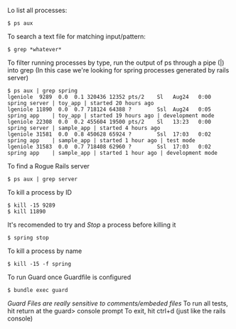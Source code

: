 Lo list all processes:
```
$ ps aux
```
To search a text file for matching input/pattern:
```
$ grep *whatever*
```
To filter running processes by type, run the output of ps through a pipe (|) into grep
(In this case we're looking for spring processes generated by rails server)
```
$ ps aux | grep spring
lgeniole  9289  0.0  0.1 320436 12352 pts/2    Sl   Aug24   0:00 spring server | toy_app | started 20 hours ago
lgeniole 11890  0.0  0.7 718124 64388 ?        Ssl  Aug24   0:05 spring app    | toy_app | started 19 hours ago | development mode
lgeniole 22308  0.0  0.2 455604 19500 pts/2    Sl   13:23   0:00 spring server | sample_app | started 4 hours ago
lgeniole 31581  0.0  0.8 450628 65924 ?        Ssl  17:03   0:02 spring app    | sample_app | started 1 hour ago | test mode
lgeniole 31583  0.0  0.7 718408 62960 ?        Ssl  17:03   0:02 spring app    | sample_app | started 1 hour ago | development mode
```
To find a Rogue Rails server
```
$ ps aux | grep server

```
To kill a process by ID
```
$ kill -15 9289
$ kill 11890
```
It's recomended to try and *Stop* a process before killing it
```
$ spring stop
```
To kill a process by name
```
$ kill -15 -f spring
```
To run Guard once Guardfile is configured
```
$ bundle exec guard
```
*Guard Files are really sensitive to comments/embeded files*
To run all tests, hit return at the guard> console prompt
To exit, hit ctrl+d (just like the rails console)
